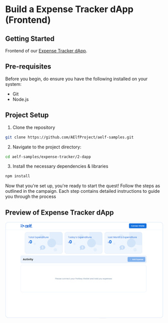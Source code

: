 # Build a Expense Tracker dApp (Frontend) 

## Getting Started

Frontend of our [Expense Tracker dApp](https://docs.aelf.dev/quick-start/developers).

## Pre-requisites

Before you begin, do ensure you have the following installed on your system:

- Git
- Node.js

## Project Setup 

1. Clone the repository
```bash
git clone https://github.com/AElfProject/aelf-samples.git
```

2. Navigate to the project directory:
```bash
cd aelf-samples/expense-tracker/2-dapp
```

3. Install the necessary dependencies & libraries
```bash
npm install
```

Now that you're set up, you're ready to start the quest! Follow the steps as outlined in the campaign. Each step contains detailed instructions to guide you through the process

## Preview of Expense Tracker dApp

![image](assets/Developer_ExpenseTraker_Landing_Page.png)

